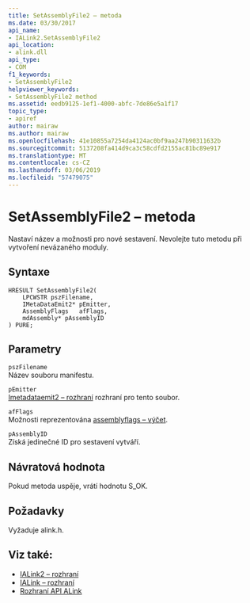 ```yaml
---
title: SetAssemblyFile2 – metoda
ms.date: 03/30/2017
api_name:
- IALink2.SetAssemblyFile2
api_location:
- alink.dll
api_type:
- COM
f1_keywords:
- SetAssemblyFile2
helpviewer_keywords:
- SetAssemblyFile2 method
ms.assetid: eedb9125-1ef1-4000-abfc-7de86e5a1f17
topic_type:
- apiref
author: mairaw
ms.author: mairaw
ms.openlocfilehash: 41e10855a7254da4124ac0bf9aa247b90311632b
ms.sourcegitcommit: 5137208fa414d9ca3c58cdfd2155ac81bc89e917
ms.translationtype: MT
ms.contentlocale: cs-CZ
ms.lasthandoff: 03/06/2019
ms.locfileid: "57479075"
---
```

# <a name="setassemblyfile2-method"></a>SetAssemblyFile2 – metoda
Nastaví název a možnosti pro nové sestavení. Nevolejte tuto metodu při vytvoření nevázaného moduly.  
  
## <a name="syntax"></a>Syntaxe  
  
```  
HRESULT SetAssemblyFile2(  
    LPCWSTR pszFilename,  
    IMetaDataEmit2* pEmitter,  
    AssemblyFlags   afFlags,  
    mdAssembly* pAssemblyID  
) PURE;  
```  
  
## <a name="parameters"></a>Parametry  
 `pszFilename`  
 Název souboru manifestu.  
  
 `pEmitter`  
 [Imetadataemit2 – rozhraní](../../../../docs/framework/unmanaged-api/metadata/imetadataemit2-interface.md) rozhraní pro tento soubor.  
  
 `afFlags`  
 Možnosti reprezentována [assemblyflags – výčet](../../../../docs/framework/unmanaged-api/metadata/assemblyflags-enumeration.md).  
  
 `pAssemblyID`  
 Získá jedinečné ID pro sestavení vytváří.  
  
## <a name="return-value"></a>Návratová hodnota  
 Pokud metoda uspěje, vrátí hodnotu S_OK.  
  
## <a name="requirements"></a>Požadavky  
 Vyžaduje alink.h.  
  
## <a name="see-also"></a>Viz také:
- [IALink2 – rozhraní](../../../../docs/framework/unmanaged-api/alink/ialink2-interface.md)
- [IALink – rozhraní](../../../../docs/framework/unmanaged-api/alink/ialink-interface.md)
- [Rozhraní API ALink](../../../../docs/framework/unmanaged-api/alink/index.md)
